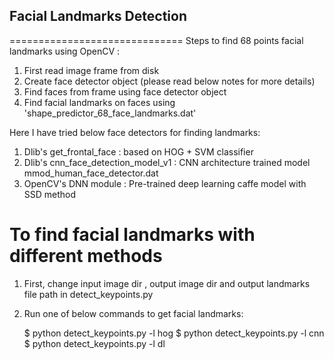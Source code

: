## Facial Landmarks Detection
==============================
Steps to find 68 points facial landmarks using OpenCV :

1. First read image frame from disk
2. Create face detector object (please read below notes for more details)
3. Find faces from frame using face detector object
4. Find facial landmarks on faces using 'shape_predictor_68_face_landmarks.dat'

Here I have tried below face detectors for finding landmarks:

1. Dlib's get_frontal_face : based on HOG + SVM classifier
2. Dlib's cnn_face_detection_model_v1 : CNN architecture trained model mmod_human_face_detector.dat
3. OpenCV's DNN module : Pre-trained deep learning caffe model with SSD method 



# To find facial landmarks with different methods

 1. First, change input image dir , output image dir and output landmarks file path in detect_keypoints.py
 2. Run one of below commands to get facial landmarks:

    $ python detect_keypoints.py -l hog
    $ python detect_keypoints.py -l cnn
    $ python detect_keypoints.py -l dl

